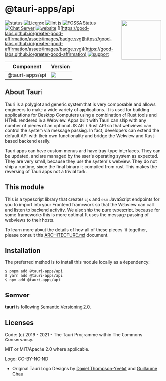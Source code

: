 # @tauri-apps/api

 <img align="right" src="https://github.com/tauri-apps/tauri/raw/dev/.github/icon.png" height="128" width="128">

[![status](https://img.shields.io/badge/status-stable-blue.svg)](https://github.com/tauri-apps/tauri/tree/dev)
[![License](https://img.shields.io/badge/License-MIT%20or%20Apache%202-green.svg)](https://opencollective.com/tauri)
[![lint js](https://img.shields.io/github/actions/workflow/status/tauri-apps/tauri/lint-js.yml?label=lint%20js&logo=github)](https://github.com/tauri-apps/tauri/actions/workflows/lint-js.yml)
[![FOSSA Status](https://app.fossa.com/api/projects/git%2Bgithub.com%2Ftauri-apps%2Ftauri.svg?type=shield)](https://app.fossa.com/projects/git%2Bgithub.com%2Ftauri-apps%2Ftauri?ref=badge_shield)
[![Chat Server](https://img.shields.io/badge/chat-discord-7289da.svg)](https://discord.gg/SpmNs4S)
[![website](https://img.shields.io/badge/website-tauri.app-purple.svg)](https://tauri.app)
[![https://good-labs.github.io/greater-good-affirmation/assets/images/badge.svg](https://good-labs.github.io/greater-good-affirmation/assets/images/badge.svg)](https://good-labs.github.io/greater-good-affirmation)
[![support](https://img.shields.io/badge/sponsor-Open%20Collective-blue.svg)](https://opencollective.com/tauri)

| Component       | Version                                               |
| --------------- | ----------------------------------------------------- |
| @tauri-apps/api | ![](https://img.shields.io/npm/v/@tauri-apps/api.svg) |

## About Tauri

Tauri is a polyglot and generic system that is very composable and allows
engineers to make a wide variety of applications. It is used for building
applications for Desktop Computers using a combination of Rust tools and HTML
rendered in a Webview. Apps built with Tauri can ship with any number of pieces
of an optional JS API / Rust API so that webviews can control the system via
message passing. In fact, developers can extend the default API with their own
functionality and bridge the Webview and Rust-based backend easily.

Tauri apps can have custom menus and have tray-type interfaces. They can be
updated, and are managed by the user's operating system as expected. They are
very small, because they use the system's webview. They do not ship a runtime,
since the final binary is compiled from rust. This makes the reversing of Tauri
apps not a trivial task.

## This module

This is a typescript library that creates `cjs` and `esm` JavaScript endpoints
for you to import into your Frontend framework so that the Webview can call and
listen to backend activity. We also ship the pure typescript, because for some
frameworks this is more optimal. It uses the message passing of webviews to
their hosts.

To learn more about the details of how all of these pieces fit together, please
consult this
[ARCHITECTURE.md](https://github.com/tauri-apps/tauri/blob/dev/ARCHITECTURE.md)
document.

## Installation

The preferred method is to install this module locally as a dependency:

```
$ pnpm add @tauri-apps/api
$ yarn add @tauri-apps/api
$ npm add @tauri-apps/api
```

## Semver

**tauri** is following [Semantic Versioning 2.0](https://semver.org/).

## Licenses

Code: (c) 2019 - 2021 - The Tauri Programme within The Commons Conservancy.

MIT or MIT/Apache 2.0 where applicable.

Logo: CC-BY-NC-ND

-   Original Tauri Logo Designs by
    [Daniel Thompson-Yvetot](https://github.com/nothingismagick) and
    [Guillaume Chau](https://github.com/akryum)

